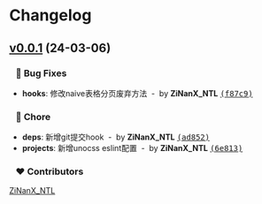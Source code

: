 # Changelog


## [v0.0.1](https://github.com/ZiNanX-NTL/vite-vue3-admin-template/compare/undefined...v0.0.1) (24-03-06)

### &nbsp;&nbsp;&nbsp;🐞 Bug Fixes

- **hooks**: 修改naive表格分页废弃方法 &nbsp;-&nbsp; by **ZiNanX_NTL** [<samp>(f87c9)</samp>](https://github.com/ZiNanX-NTL/vite-vue3-admin-template/commit/f87c9b2)

### &nbsp;&nbsp;&nbsp;🏡 Chore

- **deps**: 新增git提交hook &nbsp;-&nbsp; by **ZiNanX_NTL** [<samp>(ad852)</samp>](https://github.com/ZiNanX-NTL/vite-vue3-admin-template/commit/ad8528f)
- **projects**: 新增unocss eslint配置 &nbsp;-&nbsp; by **ZiNanX_NTL** [<samp>(6e813)</samp>](https://github.com/ZiNanX-NTL/vite-vue3-admin-template/commit/6e81371)

### &nbsp;&nbsp;&nbsp;❤️ Contributors


[ZiNanX_NTL](mailto:702668400@qq.com)

